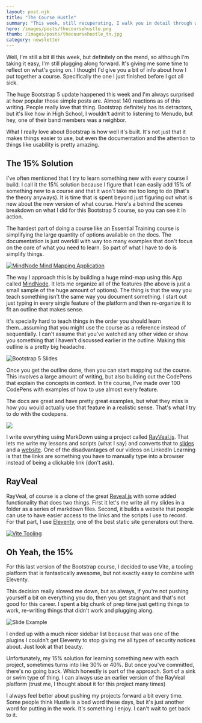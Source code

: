 ```yaml
---
layout: post.njk
title: "The Course Hustle"
summary: "This week, still recuperating, I walk you in detail through what it took to put together my latest Bootstrap 5 Essential Training course. I talk about adding a 15% challenge of something new in every project...which sometimes balloons to like 40%, but once you're committed, you can't stop...won't stop."
hero: /images/posts/thecoursehustle.png
thumb: /images/posts/thecoursehustle_tn.jpg
category: newsletter
---
```


Well, I'm still a bit ill this week, but definitely on the mend, so although I'm taking it easy, I'm still plugging along forward. It's giving me some time to reflect on what's going on. I thought I'd give you a bit of info about how I put together a course. Specifically the one I just finished before I got all sick.

The huge Bootstrap 5 update happened this week and I'm always surprised at how popular those simple posts are. Almost 140 reactions as of this writing. People really love that thing. Bootstrap definitely has its detractors, but it's like how in High School, I wouldn't admit to listening to Menudo, but hey, one of their band members was a neighbor.

What I really love about Bootstrap is how well it's built. It's not just that it makes things easier to use, but even the documentation and the attention to things like usability is pretty amazing.

## The 15% Solution

I've often mentioned that I try to learn something new with every course I build. I call it the 15% solution because I figure that I can easily add 15% of something new to a course and that it won't take me too long to do (that's the theory anyways). It is time that is spent beyond just figuring out what is new about the new version of what course. Here's a behind the scenes breakdown on what I did for this Bootstrap 5 course, so you can see it in action.

The hardest part of doing a course like an Essential Training course is simplifying the large quantity of options available on the docs. The documentation is just overkill with way too many examples that don't focus on the core of what you need to learn. So part of what I have to do is simplify things.

[![MindNode Mind Mapping Application](https://media-exp1.licdn.com/dms/image/C4E12AQFNSlayVxcLtg/article-inline_image-shrink_1500_2232/0/1620931382857?e=1629936000&v=beta&t=JU46Ic30Toi669mZOE-_2N5qREomkYzfH6EcLinKZdI)](https://mindnode.com/)

The way I approach this is by building a huge mind-map using this App called [MindNode](https://mindnode.com/). It lets me organize all of the features (the above is just a small sample of the huge amount of options). The thing is that the way you teach something isn't the same way you document something. I start out just typing in every single feature of the platform and then re-organize it to fit an outline that makes sense.

It's specially hard to teach things in the order you should learn them...assuming that you might use the course as a reference instead of sequentially. I can't assume that you've watched any other video or show you something that I haven't discussed earlier in the outline. Making this outline is a pretty big headache.

![Bootstrap 5 Slides](https://media-exp1.licdn.com/dms/image/C4E12AQGGuThiRpNoAw/article-inline_image-shrink_1500_2232/0/1620932004212?e=1629936000&v=beta&t=GQg27qBzk3IAKzu5LXt6q09p1aaseLUhc4eP0CS2YSk)

Once you get the outline done, then you can start mapping out the course. This involves a large amount of writing, but also building out the CodePens that explain the concepts in context. In the course, I've made over 100 CodePens with examples of how to use almost every feature.

The docs are great and have pretty great examples, but what they miss is how you would actually use that feature in a realistic sense. That's what I try to do with the codepens.

![](https://media-exp1.licdn.com/dms/image/C4E12AQE5aMvSz3GoVQ/article-inline_image-shrink_1500_2232/0/1620932098023?e=1629936000&v=beta&t=9vFGkebD195yN85hJ6GeMFHH_5ZDfFeLHYPoDg5y-Hs)

I write everything using MarkDown using a project called [RayVeal.js](https://rayveal.tech/#/). That lets me write my lessons and scripts (what I say) and converts that to [slides](http://raybo.org/slides_bootstrap5/#/) and a [website](http://raybo.org/slides_bootstrap5/#/). One of the disadvantages of our videos on LinkedIn Learning is that the links are something you have to manually type into a browser instead of being a clickable link (don't ask).

## RayVeal

RayVeal, of course is a clone of the great [Reveal.js](https://revealjs.com/) with some added functionality that does two things. First it let's me write all my slides in a folder as a series of markdown files. Second, it builds a website that people can use to have easier access to the links and the scripts I use to record. For that part, I use [Eleventy](https://www.11ty.dev/), one of the best static site generators out there.

[![Vite Tooling](https://media-exp1.licdn.com/dms/image/C4E12AQHRKKzkYWUBOg/article-inline_image-shrink_1500_2232/0/1620932501812?e=1629936000&v=beta&t=Q1GWljD2eH0DMyVCpfvBoviW8KbBzpiSlz89bkBfoys)](https://vitejs.dev/)

## Oh Yeah, the 15%

For this last version of the Bootstrap course, I decided to use Vite, a tooling platform that is fantastically awesome, but not exactly easy to combine with Eleventy.

This decision really slowed me down, but as always, if you're not pushing yourself a bit on everything you do, then you get stagnant and that's not good for this career. I spent a big chunk of prep time just getting things to work, re-writing things that didn't work and plugging along.

![Slide Example](https://media-exp1.licdn.com/dms/image/C4E12AQGYglB8Ww_T-g/article-inline_image-shrink_1500_2232/0/1620932810795?e=1629936000&v=beta&t=rvEW_6fXp1UwZ_4gW_j7lF2laI222aviqRQSMNtMSZc)

I ended up with a much nicer sidebar list because that was one of the plugins I couldn't get Eleventy to stop giving me all types of security notices about. Just look at that beauty.

Unfortunately, my 15% solution for learning something new with each project, sometimes turns into like 30% or 40%. But once you've committed, there's no going back. Which honestly is part of the approach. Sort of a sink or swim type of thing. I can always use an earlier version of the RayVeal platform (trust me, I thought about it for this project many times)

I always feel better about pushing my projects forward a bit every time. Some people think Hustle is a bad word these days, but it's just another word for putting in the work. It's something I enjoy. I can't wait to get back to it.
